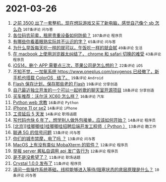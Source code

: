# 2021-03-26

1. [之前 3500 出了一套整机，现在想玩游戏又买了新电脑，感觉自己像个 sb 怎么办](https://www.v2ex.com/t/765249) `107条评论` `问与答`
1. [各位码农前辈，租房贵重设备如何防偷？](https://www.v2ex.com/t/765254) `107条评论` `程序员`
1. [有哪些你看着眼熟实际并不认识的字？](https://www.v2ex.com/t/765262) `65条评论` `问与答`
1. [为什么早饭每天吃一样的就可以，午饭吃一样的就会腻](https://www.v2ex.com/t/765250) `49条评论` `生活`
1. [在 macbook 上使用浏览器太纠结了， chrome 和 safari 切换的难受](https://www.v2ex.com/t/765288) `43条评论` `程序员`
1. [iOS14，删个 APP 需要点三次，苹果公司是怎么想的？](https://www.v2ex.com/t/765353) `22条评论` `iOS`
1. [不知不觉，一加氧系统 https://www.oneplus.com/oxygenos 已经撤了，新手机也搭载 ColorOS , 结了。](https://www.v2ex.com/t/765322) `19条评论` `Android`
1. [Flash 保存计划，保存那些老的 Flash](https://www.v2ex.com/t/765236) `19条评论` `分享创造`
1. [自己最近独立开发的一个可以一起听歌的聊天室开源项目](https://www.v2ex.com/t/765354) `18条评论` `分享创造`
1. [买车推荐：沃尔沃 XC60 怎么样？](https://www.v2ex.com/t/765252) `16条评论` `汽车`
1. [Python web 求教](https://www.v2ex.com/t/765246) `16条评论` `Python`
1. [iPhone 11 or se2](https://www.v2ex.com/t/765367) `14条评论` `iPhone`
1. [工资延后 5 天发](https://www.v2ex.com/t/765266) `14条评论` `职场话题`
1. [写代码也快 6 年了，想学别人做外包接单，应该如何开始？](https://www.v2ex.com/t/765251) `14条评论` `程序员`
1. [[北京][哇唧唧哇]哇唧唧哇招聘后端开发工程师（ Python ）](https://www.v2ex.com/t/765355) `13条评论` `酷工作`
1. [联通 5G 的信号问题](https://www.v2ex.com/t/765238) `13条评论` `问与答`
1. [你们的城市禁摩，电了吗 ？](https://www.v2ex.com/t/765253) `13条评论` `问与答`
1. [MacOS 上有没有类似 MobaXterm 的软件？](https://www.v2ex.com/t/765361) `12条评论` `程序员`
1. [举报 server 酱私自调用 api 发广告行为](https://www.v2ex.com/t/765309) `12条评论` `程序员`
1. [是不是没希望了？](https://www.v2ex.com/t/765364) `11条评论` `职场话题`
1. [Crystal 1.0.0 发布了](https://www.v2ex.com/t/765241) `11条评论` `程序员`
1. [请问一些操作系统基础，线程能够进入等待/阻塞状态的底层原理是什么？](https://www.v2ex.com/t/765341) `10条评论` `问与答`
